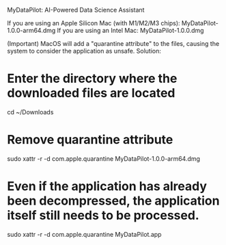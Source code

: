MyDataPilot: AI-Powered Data Science Assistant

If you are using an Apple Silicon Mac (with M1/M2/M3 chips): MyDataPilot-1.0.0-arm64.dmg
If you are using an Intel Mac: MyDataPilot-1.0.0.dmg

(Important)
MacOS will add a "quarantine attribute" to the files, causing the system to consider the application as unsafe.
Solution:
# Enter the directory where the downloaded files are located 
cd ~/Downloads
# Remove quarantine attribute
sudo xattr -r -d com.apple.quarantine MyDataPilot-1.0.0-arm64.dmg 
# Even if the application has already been decompressed, the application itself still needs to be processed. 
sudo xattr -r -d com.apple.quarantine MyDataPilot.app

